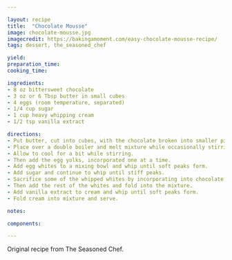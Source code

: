 ```yaml
---

layout: recipe
title:  "Chocolate Mousse"
image: chocolate-mousse.jpg
imagecredit: https://bakingamoment.com/easy-chocolate-mousse-recipe/
tags: dessert, the_seasoned_chef

yield: 
preparation_time:
cooking_time:

ingredients:
- 8 oz bittersweet chocolate
- 3 oz or 6 Tbsp butter in small cubes
- 4 eggs (room temperature, separated)
- 1/4 cup sugar
- 1 cup heavy whipping cream
- 1/2 tsp vanilla extract

directions:
- Put butter, cut into cubes, with the chocolate broken into smaller pieces into a mixing bowl. 
- Place over a double boiler and melt mixture while occasionally stirring. 
- Allow to cool for a bit while stirring. 
- Then add the egg yolks, incorporated one at a time. 
- Add egg whites to a mixing bowl and whip until soft peaks form. 
- Add sugar and continue to whip until stiff peaks. 
- Sacrifice some of the whipped whites by incorporating into chocolate mix using the whisk. 
- Then add the rest of the whites and fold into the mixture. 
- Add vanilla extract to cream and whip until soft peaks form. 
- Fold cream into mixture and serve.

notes:

components:

---
```


Original recipe from The Seasoned Chef.